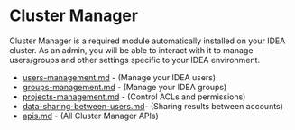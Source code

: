 # Cluster Manager

Cluster Manager is a required module automatically installed on your IDEA cluster. As an admin, you will be able to interact with it to manage users/groups and other settings specific to your IDEA environment.

* [users-management.md](users-management.md "mention") - (Manage your IDEA users)
* [groups-management.md](groups-management.md "mention") - (Manage your IDEA groups)
* [projects-management.md](projects-management.md "mention") - (Control ACLs and permissions)
* [data-sharing-between-users.md](data-sharing-between-users.md "mention")- (Sharing results between accounts)
* [apis.md](apis.md "mention") - (All Cluster Manager APIs)
